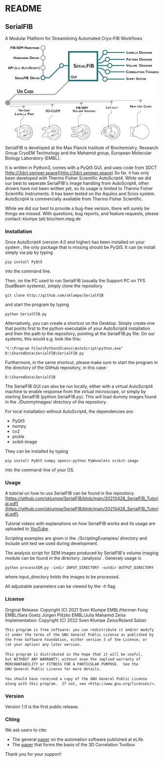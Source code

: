 # README #

## SerialFIB ##

A Modular Platform for Streamlining Automated Cryo-FIB Workflows 

![Architecture Overview](DummyImages/SerialFIB.png)

SerialFIB is developed at the Max Planck Institute of Biochemistry, Research Group CryoEM Technology and the Mahamid group, European Molecular Biology Laboratory (EMBL). 

It is written in Python3, comes with a PyQt5 GUI, and uses code from 3DCT [http://3dct.semper.space](http://3dct.semper.space)
So far, it has only been developed with Thermo Fisher Scientific AutoScript4. While we did our best to seperate SerialFIB's image handling from AutoScript4, other drivers have not been written yet, so its usage is limited to Thermo Fisher Scientific Instruments. It has been tested on 
the Aquilos and Scios system. AutoScript4 is commercially available from Thermo Fisher Scientific. 


While we did our best to provide a bug-free version, there will surely be things we missed. With questions, bug reports, and feature requests, please contact: 
klumpe (at) biochem.mpg.de

### Installation ###
Once AutoScript4 (version 4.0 and higher) has been installed on your system , the only package that is missing should be PyQt5.
It can be install simply via pip by typing

    pip install PyQt5

into the command line. 

Then, on the PC used to run SerialFIB (usually the Support PC on TFS DualBeam systems), simply clone the repository 

    git clone http://github.com/sklumpe/SerialFIB

and start the program by typing

    python SerialFIB.py

Alternatively, you can create a shortcut on the Desktop. Simply create one that points first to the python executable of your AutoScript4 
installation and then the path to the repository, pointing at the SerialFIB.py file. On our systems, this would e.g. look like this: 

	"C:\Program Files\Python35\envs\AutoScript\python.exe" D:\SharedData\SerialFIB\SerialFIB.py

Furthermore, in the same shortcut, please make sure to start the program in the directory of the GitHub repository, in this case:  

	D:\SharedData\SerialFIB

The SerialFIB GUI can also be run locally, either with a virtual AutoScript4 machine to enable response from the virtual microscope, 
or simply by starting SerialFIB (python SerialFIB.py). This will load dummy images found in the ./DummyImages/ directory of the repository.

For local installation without AutoScript4, the dependencies are: 

+ PyQt5
+ numpy
+ cv2
+ pickle
+ scikit-image


They can be installed by typing

    pip install PyQt5 numpy opencv-python PyWavelets scikit-image 

into the command-line of your OS.

### Usage ###

A tutorial on how to use SerialFIB can be found in the repository. [https://github.com/sklumpe/SerialFIB/blob/main/20210428_SerialFIB_Tutorial.pdf](https://github.com/sklumpe/SerialFIB/blob/main/20210428_SerialFIB_Tutorial.pdf).

Tutorial videos with explanations on how SerialFIB works and its usage are uploaded to [YouTube](https://www.youtube.com/watch?v=QR7ngJ0apBk&t=0s).

Scripting examples are given in the ./ScriptingExamples/ directory and include unit test we used during development. 




The analysis script for SEM images produced by SerialFIB's volume imaging module can be found in the directory ./analysis/ . Generaly usage is

    python processSEM.py -indir INPUT_DIRECTORY -outdir OUTPUT_DIRECTORY

where input_directory holds the images to be processed. 

All adjustable parameters can be viewed by the -h flag. 

### License ###

Original Release: Copyright (C) 2021 Sven Klumpe EMBL/Herman Fung EMBL/Sara Goetz Jürgen Plitzko EMBL/Julia Mahamid
Zeiss Implementation: Copyright (C) 2022 Sven Klumpe Zeiss/Roland Salzer

	This program is free software: you can redistribute it and/or modify
	it under the terms of the GNU General Public License as published by
	the Free Software Foundation, either version 3 of the License, or
	(at your option) any later version.

	This program is distributed in the hope that it will be useful,
	but WITHOUT ANY WARRANTY; without even the implied warranty of
	MERCHANTABILITY or FITNESS FOR A PARTICULAR PURPOSE.  See the
	GNU General Public License for more details.

	You should have received a copy of the GNU General Public License
	along with this program.  If not, see <http://www.gnu.org/licenses/>.


### Version ###

Version 1.0 is the first public release.


### Citing ###

We ask users to cite:

* The general [paper](https://elifesciences.org/articles/70506) on the automation software published at eLife.
* The [paper](http://dx.doi.org/10.1016/j.bpj.2015.10.053) that forms the basis of the 3D Correlation Toolbox


Thank you for your support!
